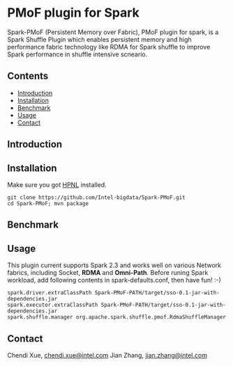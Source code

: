 # PMoF plugin for Spark
Spark-PMoF (Persistent Memory over Fabric), PMoF plugin for spark, is a Spark Shuffle Plugin which enables persistent memory and high performance fabric technology like RDMA for Spark shuffle to improve Spark performance in shuffle intensive scneario. 

## Contents
- [Introduction](#introduction)
- [Installation](#installation)
- [Benchmark](#benchmark)
- [Usage](#usage)
- [Contact](#contact)

## Introduction

## Installation
Make sure you got [HPNL](https://github.com/Intel-bigdata/HPNL) installed.

```shell
git clone https://github.com/Intel-bigdata/Spark-PMoF.git
cd Spark-PMoF; mvn package
```

## Benchmark

## Usage
This plugin current supports Spark 2.3 and works well on various Network fabrics, including Socket, **RDMA** and **Omni-Path**. Before runing Spark workload, add following contents in spark-defaults.conf, then have fun! :-)

```shell
spark.driver.extraClassPath Spark-PMoF-PATH/target/sso-0.1-jar-with-dependencies.jar
spark.executor.extraClassPath Spark-PMoF-PATH/target/sso-0.1-jar-with-dependencies.jar
spark.shuffle.manager org.apache.spark.shuffle.pmof.RdmaShuffleManager
```

## Contact
Chendi Xue, chendi.xue@intel.com 
Jian Zhang, jian.zhang@intel.com 

